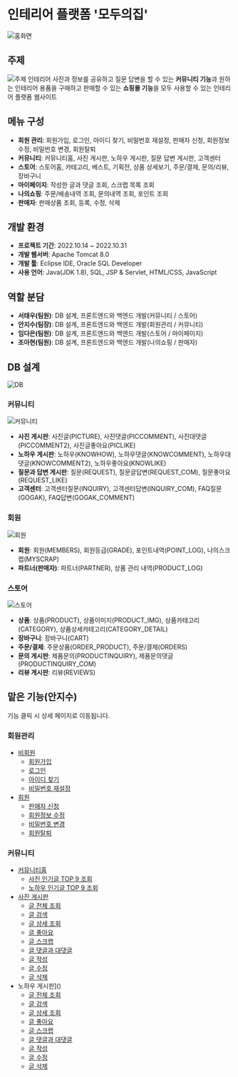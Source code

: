 # 인테리어 플랫폼 '모두의집'
![홈화면](https://user-images.githubusercontent.com/80879666/199145404-3e6fa3dd-90f5-450c-b2c4-cc36d1d22350.PNG)
## 주제
![주제](https://user-images.githubusercontent.com/80879666/199147728-4e32c104-48b9-4af8-91ed-c642aa92d40c.png)
인테리어 사진과 정보를 공유하고 질문 답변을 할 수 있는 **커뮤니티 기능**과 원하는 인테리어 용품을 구매하고 판매할 수 있는 **쇼핑몰 기능**을 모두 사용할 수 있는 인테리어 플랫폼 웹사이트
## 메뉴 구성
+ **회원 관리**: 회원가입, 로그인, 아이디 찾기, 비밀번호 재설정, 판매자 신청, 회원정보 수정, 비밀번호 변경, 회원탈퇴
+ **커뮤니티**: 커뮤니티홈, 사진 게시판, 노하우 게시판, 질문 답변 게시판, 고객센터
+ **스토어**: 스토어홈, 카테고리, 베스트, 기획전, 상품 상세보기, 주문/결제, 문의/리뷰, 장바구니
+ **마이페이지**: 작성한 글과 댓글 조회, 스크랩 목록 조회 
+ **나의쇼핑**: 주문/배송내역 조회, 문의내역 조회, 포인트 조회
+ **판매자**: 판매상품 조회, 등록, 수정, 삭제
## 개발 환경
+ **프로젝트 기간**: 2022.10.14 ~ 2022.10.31
+ **개발 웹서버**: Apache Tomcat 8.0
+ **개발 툴**: Eclipse IDE, Oracle SQL Developer
+ **사용 언어**: Java(JDK 1.8), SQL, JSP & Servlet, HTML/CSS, JavaScript
## 역할 분담
+ **서태우(팀원)**: DB 설계, 프론트엔드와 백엔드 개발(커뮤니티 / 스토어)
+ **안지수(팀장)**: DB 설계, 프론트엔드와 백엔드 개발(회원관리 / 커뮤니티)
+ **임다은(팀원)**: DB 설계, 프론트엔드와 백엔드 개발(스토어 / 마이페이지)
+ **조아현(팀원)**: DB 설계, 프론트엔드와 백엔드 개발(나의쇼핑 / 판매자)
## DB 설계
![DB](https://user-images.githubusercontent.com/80879666/199145974-cab664d9-335a-453b-ab99-45f1fbd72b27.png)
### 커뮤니티
![커뮤니티](https://user-images.githubusercontent.com/80879666/199147525-317ace81-9c84-4cbd-9552-55fca5bee402.png)
+ **사진 게시판**: 사진글(PICTURE), 사진댓글(PICCOMMENT), 사진대댓글(PICCOMMENT2), 사진글좋아요(PICLIKE)
+ **노하우 게시판**: 노하우(KNOWHOW), 노하우댓글(KNOWCOMMENT), 노하우대댓글(KNOWCOMMENT2), 노하우좋아요(KNOWLIKE)
+ **질문과 답변 게시판**: 질문(REQUEST), 질문글답변(REQUEST_COM), 질문좋아요(REQUEST_LIKE)
+ **고객센터**: 고객센터질문(INQUIRY), 고객센터답변(INQUIRY_COM), FAQ질문(GOGAK), FAQ답변(GOGAK_COMMENT)
### 회원
![회원](https://user-images.githubusercontent.com/80879666/199147533-1d75df47-bb53-4b8a-a17a-80d8b383a205.png)
+ **회원**: 회원(MEMBERS), 회원등급(GRADE), 포인트내역(POINT_LOG), 나의스크랩(MYSCRAP)
+ **파트너(판매자)**: 파트너(PARTNER), 상품 관리 내역(PRODUCT_LOG)
### 스토어
![스토어](https://user-images.githubusercontent.com/80879666/199147539-cf75f0c3-ff24-473c-8bf3-2009edf893f2.png)
+ **상품**: 상품(PRODUCT), 상품이미지(PRODUCT_IMG), 상품카테고리(CATEGORY), 상품상세카테고리(CATEGORY_DETAIL)
+ **장바구니**: 장바구니(CART)
+ **주문/결제**: 주문상품(ORDER_PRODUCT), 주문/결제(ORDERS)
+ **문의 게시판**: 제품문의(PRODUCTINQUIRY), 제품문의댓글(PRODUCTINQUIRY_COM)
+ **리뷰 게시판**: 리뷰(REVIEWS)
## 맡은 기능(안지수)
기능 클릭 시 상세 페이지로 이동됩니다.
### 회원관리 
+ [비회원](https://github.com/gee1suu/house/tree/main/WebContent/WEB-INF/member)
  + [회원가입](https://github.com/gee1suu/house/tree/main/WebContent/WEB-INF/member/#회원가입)
  + [로그인](https://github.com/gee1suu/house/tree/main/WebContent/WEB-INF/member/#로그인)
  + [아이디 찾기](https://github.com/gee1suu/house/tree/main/WebContent/WEB-INF/member/#아이디-찾기)
  + [비밀번호 재설정](https://github.com/gee1suu/house/tree/main/WebContent/WEB-INF/member/#비밀번호-재설정)
+ [회원](https://github.com/gee1suu/house/tree/main/WebContent/WEB-INF/mypage/myupdate)
  + [판매자 신청](https://github.com/gee1suu/house/tree/main/WebContent/WEB-INF/mypage/myupdate/#판매자-신청)
  + [회원정보 수정](https://github.com/gee1suu/house/tree/main/WebContent/WEB-INF/mypage/myupdate/#회원정보-수정)
  + [비밀번호 변경](https://github.com/gee1suu/house/tree/main/WebContent/WEB-INF/mypage/myupdate/#비밀번호-변경)
  + [회원탈퇴](https://github.com/gee1suu/house/tree/main/WebContent/WEB-INF/mypage/myupdate/#회원탈퇴)
### 커뮤니티
+ [커뮤니티홈](https://github.com/gee1suu/house/tree/main/WebContent/WEB-INF/community)
  + [사진 인기글 TOP 9 조회](https://github.com/gee1suu/house/tree/main/WebContent/WEB-INF/community/#사진-인기글-TOP-9-조회)
  + [노하우 인기글 TOP 9 조회](https://github.com/gee1suu/house/tree/main/WebContent/WEB-INF/community/#노하우-인기글-TOP-9-조회)
+ [사진 게시판](https://github.com/gee1suu/house/tree/main/WebContent/WEB-INF/community/picture)
  + [글 전체 조회](https://github.com/gee1suu/house/tree/main/WebContent/WEB-INF/community/picture/#글-전체-조회)
  + [글 검색](https://github.com/gee1suu/house/tree/main/WebContent/WEB-INF/community/picture/#글-검색)
  + [글 상세 조회](https://github.com/gee1suu/house/tree/main/WebContent/WEB-INF/community/picture/#글-상세-조회)
  + [글 좋아요](https://github.com/gee1suu/house/tree/main/WebContent/WEB-INF/community/picture/#글-좋아요)
  + [글 스크랩](https://github.com/gee1suu/house/tree/main/WebContent/WEB-INF/community/picture/#글-스크랩)
  + [글 댓글과 대댓글](https://github.com/gee1suu/house/tree/main/WebContent/WEB-INF/community/picture/#글-댓글과-대댓글)
  + [글 작성](https://github.com/gee1suu/house/tree/main/WebContent/WEB-INF/community/picture/#글-작성)
  + [글 수정](https://github.com/gee1suu/house/tree/main/WebContent/WEB-INF/community/picture/#글-수정)
  + [글 삭제](https://github.com/gee1suu/house/tree/main/WebContent/WEB-INF/community/picture/#글-삭제)
+ 노하우 게시판]()
  + [글 전체 조회]()
  + [글 검색]()
  + [글 상세 조회]()
  + [글 좋아요]()
  + [글 스크랩]()
  + [글 댓글과 대댓글]()
  + [글 작성]()
  + [글 수정]()
  + [글 삭제]()
